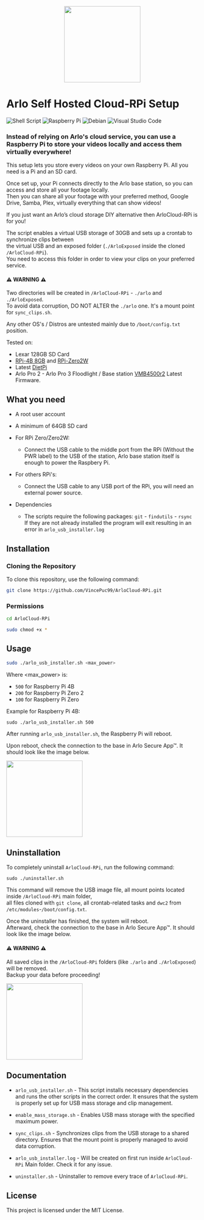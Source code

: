 <p align="center">
<img align="center" height="200" src="https://github.com/user-attachments/assets/5ec431a6-60b9-4f2e-b06e-44166ed7320d" />
</p>

# Arlo Self Hosted Cloud-RPi Setup

![Shell Script](https://img.shields.io/badge/shell_script-%23121011.svg?style=for-the-badge&logo=gnu-bash&logoColor=white)
![Raspberry Pi](https://img.shields.io/badge/-RaspberryPi-C51A4A?style=for-the-badge&logo=Raspberry-Pi)
![Debian](https://img.shields.io/badge/Debian-D70A53?style=for-the-badge&logo=debian&logoColor=white)
![Visual Studio Code](https://img.shields.io/badge/Visual%20Studio%20Code-0078d7.svg?style=for-the-badge&logo=visual-studio-code&logoColor=white)

### Instead of relying on Arlo's cloud service, you can use a Raspberry Pi to store your videos locally and access them virtually everywhere!<br />

This setup lets you store every videos on your own Raspberry Pi. All you need is a Pi and an SD card. <br />

Once set up, your Pi connects directly to the Arlo base station, so you can access and store all your footage locally. <br />
Then you can share all your footage with your preferred method, Google Drive, Samba, Plex, virtually everything that can show videos! <br />

If you just want an Arlo’s cloud storage DIY alternative then ArloCloud-RPi is for you! <br />

The script enables a virtual USB storage of 30GB and sets up a crontab to synchronize clips between<br /> the virtual USB and an exposed folder (`./ArloExposed` inside the cloned `/ArloCloud-RPi`).<br />
You need to access this folder in order to view your clips on your preferred service.

#### ⚠️ WARNING ⚠️
Two directories will be created in `/ArloCloud-RPi` - `./arlo` and `./ArloExposed`.<br />
To avoid data corruption, DO NOT ALTER the `./arlo` one. It's a mount point for `sync_clips.sh`.<br />

Any other OS's / Distros are untested mainly due to `/boot/config.txt` position.

Tested on:
- Lexar 128GB SD Card
- [RPi-4B 8GB](https://www.raspberrypi.com/products/raspberry-pi-4-model-b/) and [RPi-Zero2W](https://www.raspberrypi.com/products/raspberry-pi-zero-2-w/)
- Latest [DietPi](https://dietpi.com/)
- Arlo Pro 2 - Arlo Pro 3 Floodlight / Base station [VMB4500r2](https://www.arlo.com/en_fi/support/faq/000062284/What-is-the-difference-between-each-Arlo-SmartHub-and-base-station) Latest Firmware.

## What you need

- A root user account

- A minimum of 64GB SD card

- For RPi Zero/Zero2W:
  - Connect the USB cable to the middle port from the RPi (Without the PWR label) to the USB of the station, Arlo base station itself is enough to power the Raspbery Pi.

- For others RPi's:
  - Connect the USB cable to any USB port of the RPi, you will need an external power source.

- Dependencies
  - The scripts require the following packages: `git` - `findutils` - `rsync` <br />
  If they are not already installed the program will exit resulting in an error in `arlo_usb_installer.log`
 
## Installation

### Cloning the Repository
To clone this repository, use the following command:

```sh
git clone https://github.com/VincePuc99/ArloCloud-RPi.git
```

### Permissions

```sh
cd ArloCloud-RPi
```
```sh
sudo chmod +x *
```

## Usage

```sh
sudo ./arlo_usb_installer.sh <max_power>
```
Where <max_power> is:

- `500` for Raspberry Pi 4B
- `200` for Raspberry Pi Zero 2
- `100` for Raspberry Pi Zero

Example for Raspberry Pi 4B:
```
sudo ./arlo_usb_installer.sh 500
```

After running `arlo_usb_installer.sh`, the Raspberry Pi will reboot.<br />

Upon reboot, check the connection to the base in Arlo Secure App™. It should look like the image below.

<img height="200" src="https://github.com/user-attachments/assets/d2842741-3aa3-4ed1-bdf5-b9e80154231c" />

## Uninstallation

To completely uninstall `ArloCloud-RPi`, run the following command:

```
sudo ./uninstaller.sh
```
This command will remove the USB image file, all mount points located inside `/ArloCloud-RPi` main folder, <br />
all files cloned with `git clone`, all crontab-related tasks and `dwc2` from `/etc/modules`-`/boot/config.txt`.<br />

Once the uninstaller has finished, the system will reboot.<br />
Afterward, check the connection to the base in Arlo Secure App™. It should look like the image below.

#### ⚠️ WARNING ⚠️
All saved clips in the `/ArloCloud-RPi` folders (like `./arlo` and `./ArloExposed`) will be removed.<br />
Backup your data before proceeding!

<img height="200" src="https://github.com/user-attachments/assets/bd331990-24a9-488d-82bf-dba40d6eb6c5" />

## Documentation

- `arlo_usb_installer.sh` - This script installs necessary dependencies and runs the other scripts in the correct order. It ensures that the system is properly set up for USB mass storage and clip management.

- `enable_mass_storage.sh` - Enables USB mass storage with the specified maximum power.

- `sync_clips.sh` - Synchronizes clips from the USB storage to a shared directory. Ensures that the mount point is properly managed to avoid data corruption.

- `arlo_usb_installer.log` - Will be created on first run inside `ArloCloud-RPi` Main folder. Check it for any issue.

- `uninstaller.sh` - Uninstaller to remove every trace of `ArloCloud-RPi`.

## License
This project is licensed under the MIT License.
